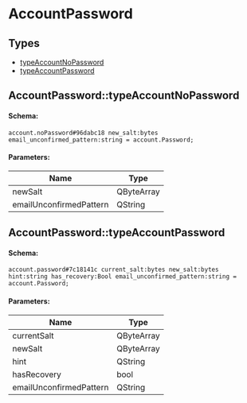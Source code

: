 # AccountPassword

## Types

* [typeAccountNoPassword](#accountpasswordtypeaccountnopassword)
* [typeAccountPassword](#accountpasswordtypeaccountpassword)

## AccountPassword::typeAccountNoPassword

#### Schema:

`account.noPassword#96dabc18 new_salt:bytes email_unconfirmed_pattern:string = account.Password;`

#### Parameters:

|Name|Type|
|----|----|
|newSalt|QByteArray|
|emailUnconfirmedPattern|QString|

## AccountPassword::typeAccountPassword

#### Schema:

`account.password#7c18141c current_salt:bytes new_salt:bytes hint:string has_recovery:Bool email_unconfirmed_pattern:string = account.Password;`

#### Parameters:

|Name|Type|
|----|----|
|currentSalt|QByteArray|
|newSalt|QByteArray|
|hint|QString|
|hasRecovery|bool|
|emailUnconfirmedPattern|QString|

